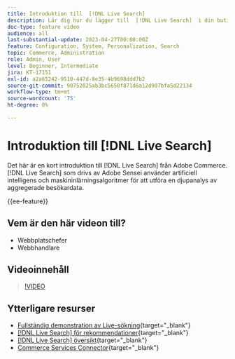 ```yaml
---
title: Introduktion till  [!DNL Live Search]
description: Lär dig hur du lägger till  [!DNL Live Search]  i din butik och skapar engagerande, relevanta och personaliserade shoppingupplevelser.
doc-type: feature video
audience: all
last-substantial-update: 2023-04-27T00:00:00Z
feature: Configuration, System, Personalization, Search
topic: Commerce, Administration
role: Admin, User
level: Beginner, Intermediate
jira: KT-17151
exl-id: a2a65242-9510-447d-8e35-4b9698ddd7b2
source-git-commit: 90752025ab3bc5650f871d6a12d907bfa5d22134
workflow-type: tm+mt
source-wordcount: '75'
ht-degree: 0%

---
```


# Introduktion till [!DNL Live Search]

Det här är en kort introduktion till [!DNL Live Search] från Adobe Commerce. [!DNL Live Search] som drivs av Adobe Sensei använder artificiell intelligens och maskininlärningsalgoritmer för att utföra en djupanalys av aggregerade besökardata.

{{ee-feature}}

## Vem är den här videon till?

- Webbplatschefer
- Webbhandlare

## Videoinnehåll

>[!VIDEO](https://video.tv.adobe.com/v/3418797?learn=on)


## Ytterligare resurser

- [Fullständig demonstration av Live-sökning](https://experienceleague.adobe.com/docs/commerce-learn/tutorials/getting-started/capabilities/live-search-full-demonstration.html){target="_blank"}
- [[!DNL Live Search] för rekommendationer](https://experienceleague.adobe.com/docs/commerce-learn/tutorials/marketing/live-search-recommendations.html){target="_blank"}
- [[!DNL Live Search] översikt](https://experienceleague.adobe.com/docs/commerce-merchant-services/live-search/overview.html){target="_blank"}
- [Commerce Services Connector](https://experienceleague.adobe.com/docs/commerce-merchant-services/user-guides/integration-services/saas.html){target="_blank"}
